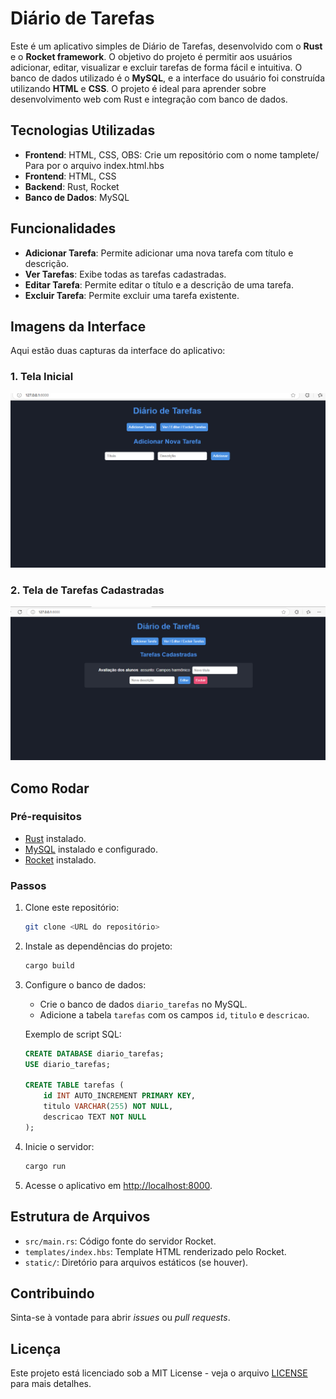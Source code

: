 # Diário de Tarefas

Este é um aplicativo simples de Diário de Tarefas, desenvolvido com o **Rust** e o **Rocket framework**. O objetivo do projeto é permitir aos usuários adicionar, editar, visualizar e excluir tarefas de forma fácil e intuitiva. O banco de dados utilizado é o **MySQL**, e a interface do usuário foi construída utilizando **HTML** e **CSS**. O projeto é ideal para aprender sobre desenvolvimento web com Rust e integração com banco de dados.

## Tecnologias Utilizadas
- **Frontend**: HTML, CSS, OBS: Crie um repositório com  o nome tamplete/ Para por o arquivo index.html.hbs
- **Frontend**: HTML, CSS
- **Backend**: Rust, Rocket
- **Banco de Dados**: MySQL

## Funcionalidades

- **Adicionar Tarefa**: Permite adicionar uma nova tarefa com título e descrição.
- **Ver Tarefas**: Exibe todas as tarefas cadastradas.
- **Editar Tarefa**: Permite editar o título e a descrição de uma tarefa.
- **Excluir Tarefa**: Permite excluir uma tarefa existente.

## Imagens da Interface

Aqui estão duas capturas da interface do aplicativo:

### 1. Tela Inicial

![Tela Inicial do Diário de Tarefas](img01.png)

### 2. Tela de Tarefas Cadastradas

![Tela de Tarefas Cadastradas](img02.png)

## Como Rodar

### Pré-requisitos

- [Rust](https://www.rust-lang.org/tools/install) instalado.
- [MySQL](https://dev.mysql.com/downloads/) instalado e configurado.
- [Rocket](https://rocket.rs/) instalado.

### Passos

1. Clone este repositório:
    ```bash
    git clone <URL do repositório>
    ```

2. Instale as dependências do projeto:
    ```bash
    cargo build
    ```

3. Configure o banco de dados:
    - Crie o banco de dados `diario_tarefas` no MySQL.
    - Adicione a tabela `tarefas` com os campos `id`, `titulo` e `descricao`.

    Exemplo de script SQL:
    ```sql
    CREATE DATABASE diario_tarefas;
    USE diario_tarefas;

    CREATE TABLE tarefas (
        id INT AUTO_INCREMENT PRIMARY KEY,
        titulo VARCHAR(255) NOT NULL,
        descricao TEXT NOT NULL
    );
    ```

4. Inicie o servidor:
    ```bash
    cargo run
    ```

5. Acesse o aplicativo em [http://localhost:8000](http://localhost:8000).

## Estrutura de Arquivos

- `src/main.rs`: Código fonte do servidor Rocket.
- `templates/index.hbs`: Template HTML renderizado pelo Rocket.
- `static/`: Diretório para arquivos estáticos (se houver).

## Contribuindo

Sinta-se à vontade para abrir *issues* ou *pull requests*.

## Licença

Este projeto está licenciado sob a MIT License - veja o arquivo [LICENSE](LICENSE) para mais detalhes.

